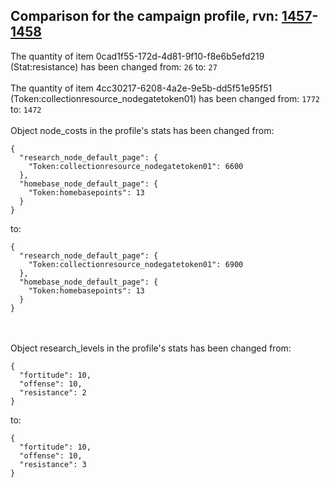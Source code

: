 ## Comparison for the campaign profile, rvn: [1457](https://github.com/PRO100KatYT/FortniteProfileRevisions/tree/main/profiles/campaign/1457%20campaign.json)-[1458](https://github.com/PRO100KatYT/FortniteProfileRevisions/tree/main/profiles/campaign/1458%20campaign.json)

The quantity of item 0cad1f55-172d-4d81-9f10-f8e6b5efd219 (Stat:resistance) has been changed from: `26` to: `27`
<br><br>
The quantity of item 4cc30217-6208-4a2e-9e5b-dd5f51e95f51 (Token:collectionresource_nodegatetoken01) has been changed from: `1772` to: `1472`
<br><br>
Object node_costs in the profile's stats has been changed from:

```
{
  "research_node_default_page": {
    "Token:collectionresource_nodegatetoken01": 6600
  },
  "homebase_node_default_page": {
    "Token:homebasepoints": 13
  }
}
```

to:

```
{
  "research_node_default_page": {
    "Token:collectionresource_nodegatetoken01": 6900
  },
  "homebase_node_default_page": {
    "Token:homebasepoints": 13
  }
}
```

<br><br>
Object research_levels in the profile's stats has been changed from:

```
{
  "fortitude": 10,
  "offense": 10,
  "resistance": 2
}
```

to:

```
{
  "fortitude": 10,
  "offense": 10,
  "resistance": 3
}
```

<br><br>
